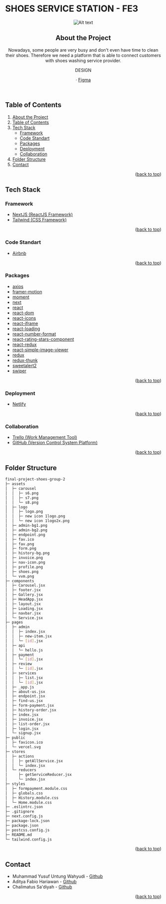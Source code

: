 <div id="top"></div>

# SHOES SERVICE STATION - FE3

<!-- PROJECT LOGO -->
<div align="center">
<img
  src="https://i.imgur.com/5JACEh6.png"
  alt="Alt text"
  title="Optional title"
  style="display: inline-block; margin: 0 auto; max-width: 250px">

## About the Project
Nowadays, some people are very busy and don't even have time to clean their shoes. Therefore we need a platform that is able to connect customers with shoes washing service provider.

  <p align="center">
    DESIGN
    <br />
    <div id = "other-software-design"></div>
    ·
    <a href="https://www.figma.com/file/bSG0AWlCKrcXoG98z7lTyN/Shoes-and-Care?node-id=3%3A2">Figma</a>
  </p>
</div>
<br />

<!-- TABLE OF CONTENTS -->
## Table of Contents
1. [About the Project](#about-the-project)
2. [Table of Contents](#table-of-contents)
3. [Tech Stack](#tech-stack)
    - [Framework](#framework)
    - [Code Standart](#code-standart)
    - [Packages](#packages)
    - [Deployment](#deployment)
    - [Collaboration](#collaboration)
4. [Folder Structure](#code-structure)
5. [Contact](#contact)

<p align="right">(<a href="#top">back to top</a>)</p>


## Tech Stack
### Framework
- [NextJS (ReactJS Framework)](https://nextjs.org/)
- [Tailwind (CSS Framework)](https://tailwindcss.com/)

<p align="right">(<a href="#top">back to top</a>)</p>

### Code Standart
- [Airbnb](https://airbnb.io/javascript/react/)

<p align="right">(<a href="#top">back to top</a>)</p>

### Packages
- [axios](https://www.npmjs.com/package/axios)
- [framer-motion](https://www.npmjs.com/package/framer-motion)
- [moment](https://www.npmjs.com/package/moment)
- [next](https://www.npmjs.com/package/next)
- [react](https://www.npmjs.com/package/react)
- [react-dom](https://www.npmjs.com/package/react-dom)
- [react-icons](https://www.npmjs.com/package/react-icons)
- [react-iframe](https://www.npmjs.com/package/react-iframe)
- [react-loading](https://www.npmjs.com/package/react-loading)
- [react-number-format](https://www.npmjs.com/package/react-number-format)
- [react-rating-stars-component](https://www.npmjs.com/package/react-react-rating-stars-component)
- [react-redux](https://www.npmjs.com/package/react-redux)
- [react-simple-image-viewer](https://www.npmjs.com/package/react-simple-image-viewer)
- [redux](https://www.npmjs.com/package/redux)
- [redux-thunk](https://www.npmjs.com/package/redux-thunk)
- [sweetalert2](https://www.npmjs.com/package/sweetalert2)
- [swiper](https://www.npmjs.com/package/swiper)

<p align="right">(<a href="#top">back to top</a>)</p>

### Deployment
- [Netlify](https://s3-capstone.netlify.app/)

<p align="right">(<a href="#top">back to top</a>)</p>

### Collaboration 
- [Trello (Work Management Tool)](https://trello.com/)
- [GitHub (Version Control System Platform)](https://github.com/)

<p align="right">(<a href="#top">back to top</a>)</p>

## Folder Structure

```sh
final-project-shoes-group-2
├─ assets
│  ├─ carousel
│  │  ├─ s6.png
│  │  ├─ s7.png
│  │  └─ s8.png
│  ├─ logo
│  │  ├─ logo.png
│  │  ├─ new icon 1logo.png
│  │  └─ new icon 1logo2x.png
│  ├─ admin-bg1.png
│  ├─ admin-bg2.png
│  ├─ endpoint.png
│  ├─ fav.ico
│  ├─ fav.png
│  ├─ form.png
│  ├─ history-bg.png
│  ├─ invoice.png
│  ├─ nav-icon.png
│  ├─ profile.png
│  ├─ shoes.png
│  └─ vvm.png
├─ components
│  ├─ Carousel.jsx
│  ├─ footer.jsx
│  ├─ Gallery.jsx
│  ├─ HeadApp.jsx
│  ├─ layout.jsx
│  ├─ Loading.jsx
│  ├─ navbar.jsx
│  └─ Service.jsx
├─ pages
│  ├─ admin
│  │  ├─ index.jsx
│  │  ├─ new-item.jsx
│  │  └─ [id].jsx
│  ├─ api
│  │  └─ hello.js
│  ├─ payment
│  │  └─ [id].jsx
│  ├─ review
│  │  └─ [id].jsx
│  ├─ services
│  │  ├─ list.jsx
│  │  └─ [id].jsx
│  ├─ _app.js
│  ├─ about-us.jsx
│  ├─ endpoint.jsx
│  ├─ find-us.jsx
│  ├─ form-payment.jsx
│  ├─ history-order.jsx
│  ├─ index.jsx
│  ├─ invoice.jsx
│  ├─ list-order.jsx
│  ├─ login.jsx
│  └─ signup.jsx
├─ public
│  ├─ favicon.ico
│  └─ vercel.svg
├─ stores
│  ├─ actions
│  │  ├─ getAllService.jsx
│  │  └─ index.jsx
│  └─ reducers
│     ├─ getServiceReducer.jsx
│     └─ index.jsx
├─ styles
│  ├─ formpayment.module.css
│  ├─ globals.css
│  ├─ History.module.css
│  └─ Home.module.css
├─ .eslintrc.json
├─ .gitignore
├─ next.config.js
├─ package-lock.json
├─ package.json
├─ postcss.config.js
├─ README.md
└─ tailwind.config.js

```

<p align="right">(<a href="#top">back to top</a>)</p>

<!-- CONTACT -->
## Contact
* Muhammad Yusuf Untung Wahyudi - [Github](https://github.com/myusufuntung) 
* Aditya Fabio Hariawan - [Github](https://github.com/fabioaditya) 
* Chalimatus Sa'diyah - [Github](https://github.com/diydiyydiyyy) 

<p align="right">(<a href="#top">back to top</a>)</p>